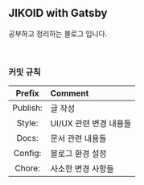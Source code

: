 ## JIKOID with Gatsby

공부하고 정리하는 블로그 입니다.

<br>

### 커밋 규칙

| Prefix | Comment |
|:------:|:--------|
|  Publish: | 글 작성  |
|  Style:   | UI/UX 관련 변경 내용들 |
|  Docs:    | 문서 관련 내용들  |
|  Config:  | 블로그 환경 설정  |
|  Chore:   | 사소한 변경 사항들 |
